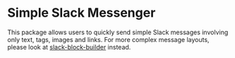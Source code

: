 # Simple Slack Messenger

This package allows users to quickly send simple Slack messages involving only text, tags, images and links.
For more complex message layouts, please look at [slack-block-builder](https://www.npmjs.com/package/slack-block-builder) instead.
